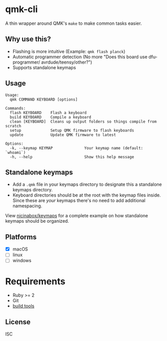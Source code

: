 # qmk-cli

A thin wrapper around QMK's `make` to make common tasks easier.

## Why use this?

- Flashing is more intuitive (Example: `qmk flash planck`)
- Automatic programmer detection (No more "Does this board use dfu-programmer/ avrdude/teensy/other?")
- Supports standalone keymaps

## Usage

    Usage:
      qmk COMMAND KEYBOARD [options]

    Commands:
      flash KEYBOARD    Flash a keyboard
      build KEYBOARD    Compile a keyboard
      clean [KEYBOARD]  Cleans up output folders so things compile from scratch
      setup             Setup QMK firmware to flash keyboards
      update            Update QMK firmware to latest

    Options:
      -k, --keymap KEYMAP              Your keymap name (default: `whoami`)
      -h, --help                       Show this help message

## Standalone keymaps

- Add a `.qmk` file in your keymaps directory to designate this a standalone keymaps directory.
- Keyboard directories should be at the root with the keymap files inside. Since these are *your* keymaps there's no need to add additional namespacing.

View [nicinabox/keymaps](https://github.com/nicinabox/keymaps) for a complete example on how standalone keymaps should be organized.

## Platforms

- [x] macOS
- [ ] linux
- [ ] windows

# Requirements

- Ruby >= 2
- Git
- [build tools](https://docs.qmk.fm/getting_started_build_tools.html)

## License

ISC
